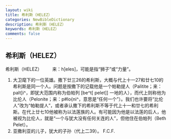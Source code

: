 ```yaml
---
layout: wiki
title: 希利斯（HELEZ）
categories: NewBibleDictionary
description: 希利斯（HELEZ）
keywords: 希利斯（HELEZ）
comments: false
---
```


## 希利斯（HELEZ）



希利斯（HELEZ）
　　来：h]eles]，可能是指“狮子”或“力量”。
1. 大卫麾下的一位英雄。撒下廿三26的希利斯，大概与代上十一27和廿七10的希利斯是同一个人。问题是按撒下的记载他是一个帕勒提人（Palitite；来：palt]i^，即犹大范围内称为伯帕列 [be^t[ pelet]] 一地的人），而代上则称他为比伦人（Pelonite；来：p#lo{ni^，意思是“任何一个”）。我们也许要将“比伦人”改为“帕勒提人”，或者承认撒下的希利斯不等于代上十一和廿七的希利斯。在代上廿七10他被称为以法莲族的人。有可能因为他是以法莲的后人，他被视为比伦人，就是“一个与犹大没有任何关连的人”，但他住在伯帕列（Beth Pelet）。
2. 亚撒利亚的儿子，犹大的子孙（代上二39）。
F.C.F.




